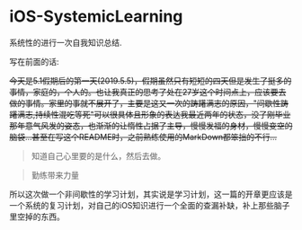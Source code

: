 # iOS-SystemicLearning
系统性的进行一次自我知识总结.

写在前面的话:

~~今天是5.1假期后的第一天(2019.5.5)，假期虽然只有短短的四天但是发生了挺多的事情，家庭的，个人的。也让我真正的思考了处在27岁这个时间点上，应该要去做的事情。家里的事就不展开了，主要是这又一次的踌躇满志的原因，"间歇性踌躇满志,持续性混吃等死"可以很具体且形象的表达我最近两年的状态，没了刚毕业那年意气风发的姿态，也渐渐的让惰性占据了主导，慢慢发福的身材，慢慢变空的脑袋...甚至在写这个README时，之前熟练使用的MarkDown都笨拙的不行...~~

> 知道自己心里要的是什么，然后去做。

> 勤练带来力量

所以这次做一个非间歇性的学习计划，其实说是学习计划，这一篇的开章更应该是一个系统的复习计划，对自己的iOS知识进行一个全面的查漏补缺，补上那些脑子里空掉的东西。
